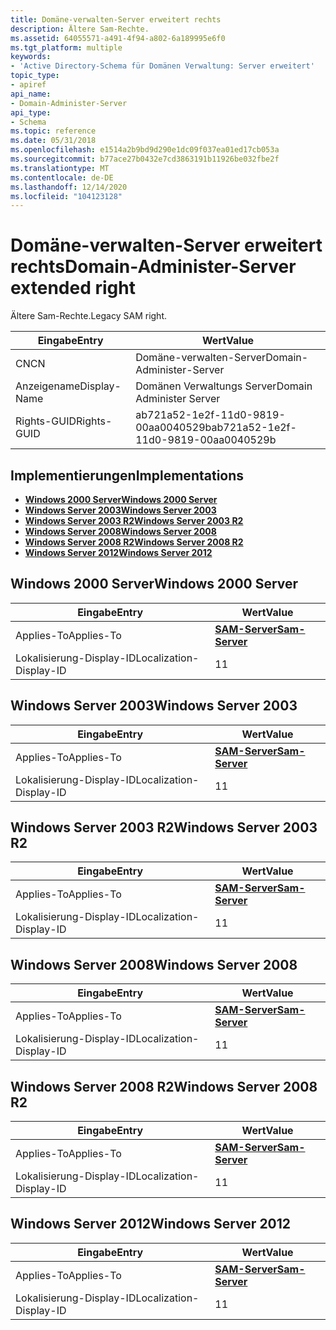 ```yaml
---
title: Domäne-verwalten-Server erweitert rechts
description: Ältere Sam-Rechte.
ms.assetid: 64055571-a491-4f94-a802-6a189995e6f0
ms.tgt_platform: multiple
keywords:
- 'Active Directory-Schema für Domänen Verwaltung: Server erweitert'
topic_type:
- apiref
api_name:
- Domain-Administer-Server
api_type:
- Schema
ms.topic: reference
ms.date: 05/31/2018
ms.openlocfilehash: e1514a2b9bd9d290e1dc09f037ea01ed17cb053a
ms.sourcegitcommit: b77ace27b0432e7cd3863191b11926be032fbe2f
ms.translationtype: MT
ms.contentlocale: de-DE
ms.lasthandoff: 12/14/2020
ms.locfileid: "104123128"
---
```

# <a name="domain-administer-server-extended-right"></a><span data-ttu-id="1fa6b-104">Domäne-verwalten-Server erweitert rechts</span><span class="sxs-lookup"><span data-stu-id="1fa6b-104">Domain-Administer-Server extended right</span></span>

<span data-ttu-id="1fa6b-105">Ältere Sam-Rechte.</span><span class="sxs-lookup"><span data-stu-id="1fa6b-105">Legacy SAM right.</span></span>



| <span data-ttu-id="1fa6b-106">Eingabe</span><span class="sxs-lookup"><span data-stu-id="1fa6b-106">Entry</span></span> | <span data-ttu-id="1fa6b-107">Wert</span><span class="sxs-lookup"><span data-stu-id="1fa6b-107">Value</span></span> |
|--------------|--------------------------------------|
| <span data-ttu-id="1fa6b-108">CN</span><span class="sxs-lookup"><span data-stu-id="1fa6b-108">CN</span></span>           | <span data-ttu-id="1fa6b-109">Domäne-verwalten-Server</span><span class="sxs-lookup"><span data-stu-id="1fa6b-109">Domain-Administer-Server</span></span>             |
| <span data-ttu-id="1fa6b-110">Anzeigename</span><span class="sxs-lookup"><span data-stu-id="1fa6b-110">Display-Name</span></span> | <span data-ttu-id="1fa6b-111">Domänen Verwaltungs Server</span><span class="sxs-lookup"><span data-stu-id="1fa6b-111">Domain Administer Server</span></span>             |
| <span data-ttu-id="1fa6b-112">Rights-GUID</span><span class="sxs-lookup"><span data-stu-id="1fa6b-112">Rights-GUID</span></span>  | <span data-ttu-id="1fa6b-113">ab721a52-1e2f-11d0-9819-00aa0040529b</span><span class="sxs-lookup"><span data-stu-id="1fa6b-113">ab721a52-1e2f-11d0-9819-00aa0040529b</span></span> |



## <a name="implementations"></a><span data-ttu-id="1fa6b-114">Implementierungen</span><span class="sxs-lookup"><span data-stu-id="1fa6b-114">Implementations</span></span>

-   [<span data-ttu-id="1fa6b-115">**Windows 2000 Server**</span><span class="sxs-lookup"><span data-stu-id="1fa6b-115">**Windows 2000 Server**</span></span>](#windows-2000-server)
-   [<span data-ttu-id="1fa6b-116">**Windows Server 2003**</span><span class="sxs-lookup"><span data-stu-id="1fa6b-116">**Windows Server 2003**</span></span>](#windows-server-2003)
-   [<span data-ttu-id="1fa6b-117">**Windows Server 2003 R2**</span><span class="sxs-lookup"><span data-stu-id="1fa6b-117">**Windows Server 2003 R2**</span></span>](#windows-server-2003-r2)
-   [<span data-ttu-id="1fa6b-118">**Windows Server 2008**</span><span class="sxs-lookup"><span data-stu-id="1fa6b-118">**Windows Server 2008**</span></span>](#windows-server-2008)
-   [<span data-ttu-id="1fa6b-119">**Windows Server 2008 R2**</span><span class="sxs-lookup"><span data-stu-id="1fa6b-119">**Windows Server 2008 R2**</span></span>](#windows-server-2008-r2)
-   [<span data-ttu-id="1fa6b-120">**Windows Server 2012**</span><span class="sxs-lookup"><span data-stu-id="1fa6b-120">**Windows Server 2012**</span></span>](#windows-server-2012)

## <a name="windows-2000-server"></a><span data-ttu-id="1fa6b-121">Windows 2000 Server</span><span class="sxs-lookup"><span data-stu-id="1fa6b-121">Windows 2000 Server</span></span>



| <span data-ttu-id="1fa6b-122">Eingabe</span><span class="sxs-lookup"><span data-stu-id="1fa6b-122">Entry</span></span> | <span data-ttu-id="1fa6b-123">Wert</span><span class="sxs-lookup"><span data-stu-id="1fa6b-123">Value</span></span> |
|-------------------------|----------------------------------------------|
| <span data-ttu-id="1fa6b-124">Applies-To</span><span class="sxs-lookup"><span data-stu-id="1fa6b-124">Applies-To</span></span>              | [<span data-ttu-id="1fa6b-125">**SAM-Server**</span><span class="sxs-lookup"><span data-stu-id="1fa6b-125">**Sam-Server**</span></span>](c-samserver.md)<br/> |
| <span data-ttu-id="1fa6b-126">Lokalisierung-Display-ID</span><span class="sxs-lookup"><span data-stu-id="1fa6b-126">Localization-Display-ID</span></span> | <span data-ttu-id="1fa6b-127">1</span><span class="sxs-lookup"><span data-stu-id="1fa6b-127">1</span></span>                                            |



## <a name="windows-server-2003"></a><span data-ttu-id="1fa6b-128">Windows Server 2003</span><span class="sxs-lookup"><span data-stu-id="1fa6b-128">Windows Server 2003</span></span>



| <span data-ttu-id="1fa6b-129">Eingabe</span><span class="sxs-lookup"><span data-stu-id="1fa6b-129">Entry</span></span> | <span data-ttu-id="1fa6b-130">Wert</span><span class="sxs-lookup"><span data-stu-id="1fa6b-130">Value</span></span> |
|-------------------------|----------------------------------------------|
| <span data-ttu-id="1fa6b-131">Applies-To</span><span class="sxs-lookup"><span data-stu-id="1fa6b-131">Applies-To</span></span>              | [<span data-ttu-id="1fa6b-132">**SAM-Server**</span><span class="sxs-lookup"><span data-stu-id="1fa6b-132">**Sam-Server**</span></span>](c-samserver.md)<br/> |
| <span data-ttu-id="1fa6b-133">Lokalisierung-Display-ID</span><span class="sxs-lookup"><span data-stu-id="1fa6b-133">Localization-Display-ID</span></span> | <span data-ttu-id="1fa6b-134">1</span><span class="sxs-lookup"><span data-stu-id="1fa6b-134">1</span></span>                                            |



## <a name="windows-server-2003-r2"></a><span data-ttu-id="1fa6b-135">Windows Server 2003 R2</span><span class="sxs-lookup"><span data-stu-id="1fa6b-135">Windows Server 2003 R2</span></span>



| <span data-ttu-id="1fa6b-136">Eingabe</span><span class="sxs-lookup"><span data-stu-id="1fa6b-136">Entry</span></span> | <span data-ttu-id="1fa6b-137">Wert</span><span class="sxs-lookup"><span data-stu-id="1fa6b-137">Value</span></span> |
|-------------------------|----------------------------------------------|
| <span data-ttu-id="1fa6b-138">Applies-To</span><span class="sxs-lookup"><span data-stu-id="1fa6b-138">Applies-To</span></span>              | [<span data-ttu-id="1fa6b-139">**SAM-Server**</span><span class="sxs-lookup"><span data-stu-id="1fa6b-139">**Sam-Server**</span></span>](c-samserver.md)<br/> |
| <span data-ttu-id="1fa6b-140">Lokalisierung-Display-ID</span><span class="sxs-lookup"><span data-stu-id="1fa6b-140">Localization-Display-ID</span></span> | <span data-ttu-id="1fa6b-141">1</span><span class="sxs-lookup"><span data-stu-id="1fa6b-141">1</span></span>                                            |



## <a name="windows-server-2008"></a><span data-ttu-id="1fa6b-142">Windows Server 2008</span><span class="sxs-lookup"><span data-stu-id="1fa6b-142">Windows Server 2008</span></span>



| <span data-ttu-id="1fa6b-143">Eingabe</span><span class="sxs-lookup"><span data-stu-id="1fa6b-143">Entry</span></span> | <span data-ttu-id="1fa6b-144">Wert</span><span class="sxs-lookup"><span data-stu-id="1fa6b-144">Value</span></span> |
|-------------------------|----------------------------------------------|
| <span data-ttu-id="1fa6b-145">Applies-To</span><span class="sxs-lookup"><span data-stu-id="1fa6b-145">Applies-To</span></span>              | [<span data-ttu-id="1fa6b-146">**SAM-Server**</span><span class="sxs-lookup"><span data-stu-id="1fa6b-146">**Sam-Server**</span></span>](c-samserver.md)<br/> |
| <span data-ttu-id="1fa6b-147">Lokalisierung-Display-ID</span><span class="sxs-lookup"><span data-stu-id="1fa6b-147">Localization-Display-ID</span></span> | <span data-ttu-id="1fa6b-148">1</span><span class="sxs-lookup"><span data-stu-id="1fa6b-148">1</span></span>                                            |



## <a name="windows-server-2008-r2"></a><span data-ttu-id="1fa6b-149">Windows Server 2008 R2</span><span class="sxs-lookup"><span data-stu-id="1fa6b-149">Windows Server 2008 R2</span></span>



| <span data-ttu-id="1fa6b-150">Eingabe</span><span class="sxs-lookup"><span data-stu-id="1fa6b-150">Entry</span></span> | <span data-ttu-id="1fa6b-151">Wert</span><span class="sxs-lookup"><span data-stu-id="1fa6b-151">Value</span></span> |
|-------------------------|----------------------------------------------|
| <span data-ttu-id="1fa6b-152">Applies-To</span><span class="sxs-lookup"><span data-stu-id="1fa6b-152">Applies-To</span></span>              | [<span data-ttu-id="1fa6b-153">**SAM-Server**</span><span class="sxs-lookup"><span data-stu-id="1fa6b-153">**Sam-Server**</span></span>](c-samserver.md)<br/> |
| <span data-ttu-id="1fa6b-154">Lokalisierung-Display-ID</span><span class="sxs-lookup"><span data-stu-id="1fa6b-154">Localization-Display-ID</span></span> | <span data-ttu-id="1fa6b-155">1</span><span class="sxs-lookup"><span data-stu-id="1fa6b-155">1</span></span>                                            |



## <a name="windows-server-2012"></a><span data-ttu-id="1fa6b-156">Windows Server 2012</span><span class="sxs-lookup"><span data-stu-id="1fa6b-156">Windows Server 2012</span></span>



| <span data-ttu-id="1fa6b-157">Eingabe</span><span class="sxs-lookup"><span data-stu-id="1fa6b-157">Entry</span></span> | <span data-ttu-id="1fa6b-158">Wert</span><span class="sxs-lookup"><span data-stu-id="1fa6b-158">Value</span></span> |
|-------------------------|----------------------------------------------|
| <span data-ttu-id="1fa6b-159">Applies-To</span><span class="sxs-lookup"><span data-stu-id="1fa6b-159">Applies-To</span></span>              | [<span data-ttu-id="1fa6b-160">**SAM-Server**</span><span class="sxs-lookup"><span data-stu-id="1fa6b-160">**Sam-Server**</span></span>](c-samserver.md)<br/> |
| <span data-ttu-id="1fa6b-161">Lokalisierung-Display-ID</span><span class="sxs-lookup"><span data-stu-id="1fa6b-161">Localization-Display-ID</span></span> | <span data-ttu-id="1fa6b-162">1</span><span class="sxs-lookup"><span data-stu-id="1fa6b-162">1</span></span>                                            |



 

 






